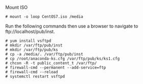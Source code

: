 Mount ISO
```
# mount -o loop CentOS7.iso /media
```
Run the following commands then use a browser to navigate to ftp://localhost/pub/inst.
```
# yum install vsftpd
# mkdir /var/ftp/pub/inst
# mkdir /var/ftp/pub/ks
# cp -a /media/. /var/ftp/pub/inst
# cp /root/anaconda-ks.cfg /var/ftp/pub/ks/ks1.cfg
# chcon -R -t public_content_t /var/ftp/
# firewall-cmd --permanent --add-service=ftp
# firewall-cmd --reload
# systemctl restart vsftpd
```
